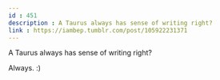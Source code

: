 ```yaml
---
id : 451
description : A Taurus always has sense of writing right?
link : https://iambep.tumblr.com/post/105922231371
---
```


A Taurus always has sense of writing right?

Always. :)